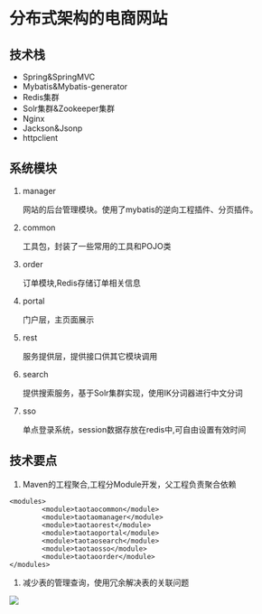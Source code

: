 # 分布式架构的电商网站

## 技术栈
* Spring&SpringMVC
* Mybatis&Mybatis-generator
* Redis集群
* Solr集群&Zookeeper集群
* Nginx
* Jackson&Jsonp
* httpclient
## 系统模块
1. manager
 
    网站的后台管理模块。使用了mybatis的逆向工程插件、分页插件。
1. common

    工具包，封装了一些常用的工具和POJO类
1. order
    
    订单模块,Redis存储订单相关信息
1. portal
    
    门户层，主页面展示
1. rest
    
    服务提供层，提供接口供其它模块调用
1. search

    提供搜索服务，基于Solr集群实现，使用IK分词器进行中文分词
1. sso
    
    单点登录系统，session数据存放在redis中,可自由设置有效时间
## 技术要点
1. Maven的工程聚合,工程分Module开发，父工程负责聚合依赖
```
<modules>
        <module>taotaocommon</module>
        <module>taotaomanager</module>
        <module>taotaorest</module>
        <module>taotaoportal</module>
        <module>taotaosearch</module>
        <module>taotaosso</module>
        <module>taotaoorder</module>
</modules>
```
1. 减少表的管理查询，使用冗余解决表的关联问题

![](http://upload-images.jianshu.io/upload_images/3245878-f077c65bf04d3035.png?imageMogr2/auto-orient/strip%7CimageView2/2/w/1240)